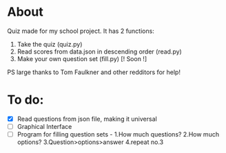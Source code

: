 # About
Quiz made for my school project. It has 2 functions:
1. Take the quiz (quiz.py)
2. Read scores from data.json in descending order (read.py)
3. Make your own question set (fill.py) [! Soon !]

PS large thanks to Tom Faulkner and other redditors for help!

# To do:
- [x] Read questions from json file, making it universal
- [ ] Graphical Interface
- [ ] Program for filling question sets - 1.How much questions? 2.How much options? 3.Question>options>answer 4.repeat no.3